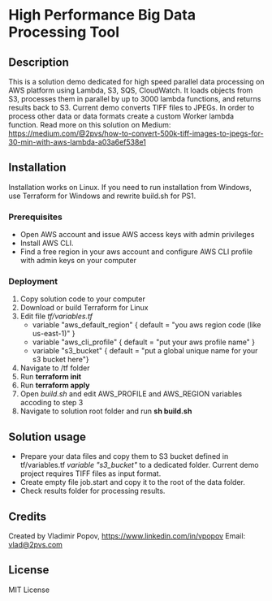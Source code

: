 # High Performance Big Data Processing Tool

## Description
This is a solution demo dedicated for high speed parallel data processing on AWS platform using Lambda, S3, SQS, CloudWatch. It loads objects from S3, processes them in parallel by up to 3000 lambda functions, and returns results back to S3. Current demo converts TIFF files to JPEGs. In order to process other data or data formats create a custom Worker lambda function. 
Read more on this solution on Medium: https://medium.com/@2pvs/how-to-convert-500k-tiff-images-to-jpegs-for-30-min-with-aws-lambda-a03a6ef538e1

## Installation
Installation works on Linux. If you need to run installation from Windows, use Terraform for Windows and rewrite build.sh for PS1.

### Prerequisites
*	Open AWS account and issue AWS access keys with admin privileges
*	Install AWS CLI. 
*	Find a free region in your aws account and configure AWS CLI profile with admin keys on your computer

### Deployment
1.	Copy solution code to your computer
2.	Download or build Terraform for Linux
3.	Edit file *tf/variables.tf*
    *	variable "aws_default_region" { default = "you aws region code (like us-east-1)" } 
    *	variable "aws_cli_profile"    { default = "put your aws profile name" } 
    *	variable "s3_bucket"          { default = "put a global unique name for your s3 bucket here"} 
4.	Navigate to /tf folder
5.	Run **terraform init**
6.	Run **terraform apply**
7.  Open *build.sh* and edit AWS_PROFILE and AWS_REGION variables accoding to step 3
7.	Navigate to solution root folder and run **sh build.sh**

## Solution usage
*	Prepare your data files and copy them to S3 bucket defined in tf/variables.tf  *variable "s3_bucket"* to a dedicated folder. Current demo project requires TIFF files as input format. 
*	Create empty file job.start and copy it to the root of the data folder. 
*	Check results folder for processing results. 

## Credits
Created by Vladimir Popov, https://www.linkedin.com/in/vpopov
Email: vlad@2pvs.com

## License
MIT License
